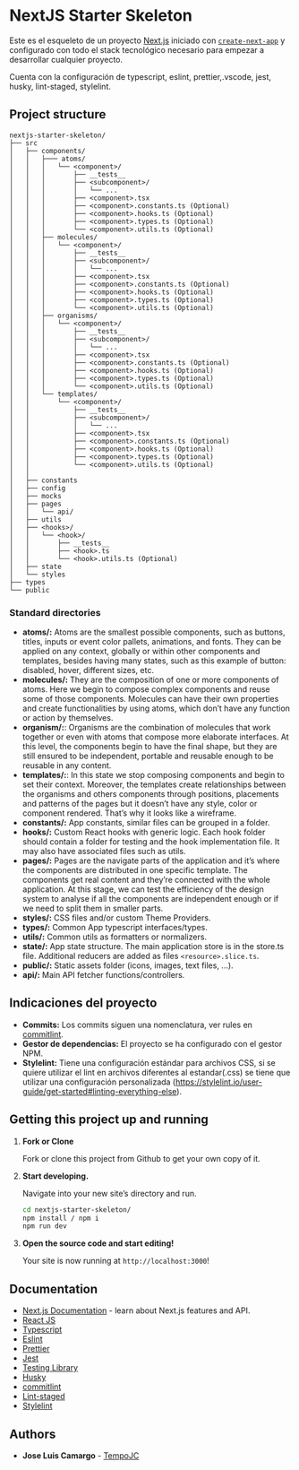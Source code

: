 # NextJS Starter Skeleton

Este es el esqueleto de un proyecto [Next.js](https://nextjs.org/) iniciado con [`create-next-app`](https://github.com/vercel/next.js/tree/canary/packages/create-next-app) y configurado con todo el stack tecnológico necesario para empezar a desarrollar cualquier proyecto.

Cuenta con la configuración de typescript, eslint, prettier,.vscode, jest, husky, lint-staged, stylelint.

## Project structure

    nextjs-starter-skeleton/
    ├── src
    │   ├── components/
    │   │   ├─── atoms/
    │   │   │   └── <component>/
    │   │   │       ├── __tests__
    │   │   │       ├── <subcomponent>/
    │   │   │       │   └── ...
    │   │   │       ├── <component>.tsx
    │   │   │       ├── <component>.constants.ts (Optional)
    │   │   │       ├── <component>.hooks.ts (Optional)
    │   │   │       ├── <component>.types.ts (Optional)
    │   │   │       └── <component>.utils.ts (Optional)
    │   │   ├── molecules/
    │   │   │   └── <component>/
    │   │   │       ├── __tests__
    │   │   │       ├── <subcomponent>/
    │   │   │       │   └── ...
    │   │   │       ├── <component>.tsx
    │   │   │       ├── <component>.constants.ts (Optional)
    │   │   │       ├── <component>.hooks.ts (Optional)
    │   │   │       ├── <component>.types.ts (Optional)
    │   │   │       └── <component>.utils.ts (Optional)
    │   │   ├── organisms/
    │   │   │   └── <component>/
    │   │   │       ├── __tests__
    │   │   │       ├── <subcomponent>/
    │   │   │       │   └── ...
    │   │   │       ├── <component>.tsx
    │   │   │       ├── <component>.constants.ts (Optional)
    │   │   │       ├── <component>.hooks.ts (Optional)
    │   │   │       ├── <component>.types.ts (Optional)
    │   │   │       └── <component>.utils.ts (Optional)
    │   │   └── templates/
    │   │       └── <component>/
    │   │           ├── __tests__
    │   │           ├── <subcomponent>/
    │   │           │   └── ...
    │   │           ├── <component>.tsx
    │   │           ├── <component>.constants.ts (Optional)
    │   │           ├── <component>.hooks.ts (Optional)
    │   │           ├── <component>.types.ts (Optional)
    │   │           └── <component>.utils.ts (Optional)
    │   │
    │   ├── constants
    │   ├── config
    │   ├── mocks
    │   ├── pages
    │   │   └── api/
    │   ├── utils
    │   ├── <hooks>/
    │   │   └── <hook>/
    │   │       ├── __tests__
    │   │       ├── <hook>.ts
    │   │       └── <hook>.utils.ts (Optional)
    │   ├── state
    │   └── styles
    ├── types
    └── public

### Standard directories

- **atoms/:** Atoms are the smallest possible components, such as buttons, titles, inputs or event color pallets, animations, and fonts. They can be applied on any context, globally or within other components and templates, besides having many states, such as this example of button: disabled, hover, different sizes, etc.
- **molecules/:** They are the composition of one or more components of atoms. Here we begin to compose complex components and reuse some of those components. Molecules can have their own properties and create functionalities by using atoms, which don’t have any function or action by themselves.
- **organism/:**: Organisms are the combination of molecules that work together or even with atoms that compose more elaborate interfaces. At this level, the components begin to have the final shape, but they are still ensured to be independent, portable and reusable enough to be reusable in any content.
- **templates/:**: In this state we stop composing components and begin to set their context. Moreover, the templates create relationships between the organisms and others components through positions, placements and patterns of the pages but it doesn’t have any style, color or component rendered. That’s why it looks like a wireframe.
- **constants/:** App constants, similar files can be grouped in a folder.
- **hooks/:** Custom React hooks with generic logic. Each hook folder should contain a folder for testing and the hook implementation file. It may also have associated files such as utils.
- **pages/:** Pages are the navigate parts of the application and it’s where the components are distributed in one specific template. The components get real content and they’re connected with the whole application. At this stage, we can test the efficiency of the design system to analyse if all the components are independent enough or if we need to split them in smaller parts.
- **styles/:** CSS files and/or custom Theme Providers.
- **types/:** Common App typescript interfaces/types.
- **utils/:** Common utils as formatters or normalizers.
- **state/:** App state structure. The main application store is in the store.ts file. Additional reducers are added as files `<resource>.slice.ts`.
- **public/:** Static assets folder (icons, images, text files, ...).
- **api/:** Main API fetcher functions/controllers.

## Indicaciones del proyecto

- **Commits:** Los commits siguen una nomenclatura, ver rules en [commitlint](https://github.com/conventional-changelog/commitlint/tree/master/%40commitlint/config-conventional#rules).
- **Gestor de dependencias:** El proyecto se ha configurado con el gestor NPM.
- **Stylelint:** Tiene una configuración estándar para archivos CSS, si se quiere utilizar el lint en archivos diferentes al estandar(.css) se tiene que utilizar una configuración personalizada (https://stylelint.io/user-guide/get-started#linting-everything-else).

## Getting this project up and running

1.  **Fork or Clone**

    Fork or clone this project from Github to get your own copy of it.

1.  **Start developing.**

    Navigate into your new site’s directory and run.

    ```bash
    cd nextjs-starter-skeleton/
    npm install / npm i
    npm run dev
    ```

1.  **Open the source code and start editing!**

    Your site is now running at `http://localhost:3000`!

## Documentation

- [Next.js Documentation](https://nextjs.org/docs) - learn about Next.js features and API.
- [React JS](https://reactjs.org/)
- [Typescript](https://www.typescriptlang.org/docs/)
- [Eslint](https://eslint.org/docs/latest/)
- [Prettier](https://prettier.io/docs/en/index.html)
- [Jest](https://jestjs.io/es-ES/docs/getting-started)
- [Testing Library](https://testing-library.com/docs/)
- [Husky](https://typicode.github.io/husky/#/)
- [commitlint](https://commitlint.js.org/#/)
- [Lint-staged](https://www.styled-components.com)
- [Stylelint](https://stylelint.io/)

## Authors

- **Jose Luis Camargo** - [TempoJC](https://github.com/TempoJC)
